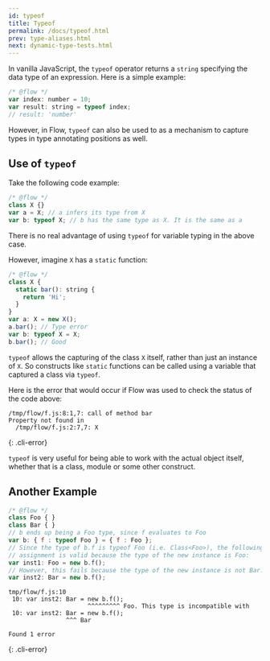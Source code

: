 ```yaml
---
id: typeof
title: Typeof
permalink: /docs/typeof.html
prev: type-aliases.html
next: dynamic-type-tests.html
---
```


In vanilla JavaScript, the `typeof` operator returns a `string` specifying the
data type of an expression. Here is a simple example:

```js +line_numbers
/* @flow */
var index: number = 10;
var result: string = typeof index;
// result: 'number'
```

However, in Flow, `typeof` can also be used to as a mechanism to capture
types in type annotating positions as well.

## Use of `typeof`

Take the following code example:

```js +line_numbers
/* @flow */
class X {}
var a = X; // a infers its type from X
var b: typeof X; // b has the same type as X. It is the same as a
```

There is no real advantage of using `typeof` for variable typing in the above
case.

However, imagine `X` has a `static` function:

```js +line_numbers
/* @flow */
class X {
  static bar(): string {
    return 'Hi';
  }
}
var a: X = new X();
a.bar(); // Type error
var b: typeof X = X;
b.bar(); // Good
```

`typeof` allows the capturing of the class `X` itself, rather than just an
instance of `X`. So constructs like `static` functions can be called using
a variable that captured a class via `typeof`.

Here is the error that would occur if Flow was used to check the status of
the code above:

```text
/tmp/flow/f.js:8:1,7: call of method bar
Property not found in
  /tmp/flow/f.js:2:7,7: X
```
{: .cli-error}

`typeof` is very useful for being able to work with the actual object itself,
whether that is a class, module or some other construct.

## Another Example

```js +line_numbers
/* @flow */
class Foo { }
class Bar { }
// b ends up being a Foo type, since f evaluates to Foo
var b: { f : typeof Foo } = { f : Foo };
// Since the type of b.f is typeof Foo (i.e. Class<Foo>), the following
// assignment is valid because the type of the new instance is Foo:
var inst1: Foo = new b.f();
// However, this fails because the type of the new instance is not Bar:
var inst2: Bar = new b.f();
```


```text
tmp/flow/f.js:10
 10: var inst2: Bar = new b.f();
                      ^^^^^^^^^ Foo. This type is incompatible with
 10: var inst2: Bar = new b.f();
                ^^^ Bar

Found 1 error
```
{: .cli-error}

